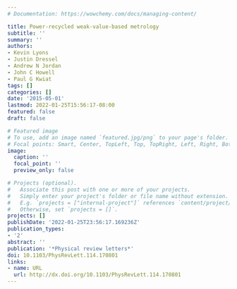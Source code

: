 ```yaml
---
# Documentation: https://wowchemy.com/docs/managing-content/

title: Power-recycled weak-value-based metrology
subtitle: ''
summary: ''
authors:
- Kevin Lyons
- Justin Dressel
- Andrew N Jordan
- John C Howell
- Paul G Kwiat
tags: []
categories: []
date: '2015-05-01'
lastmod: 2022-01-25T15:56:17-08:00
featured: false
draft: false

# Featured image
# To use, add an image named `featured.jpg/png` to your page's folder.
# Focal points: Smart, Center, TopLeft, Top, TopRight, Left, Right, BottomLeft, Bottom, BottomRight.
image:
  caption: ''
  focal_point: ''
  preview_only: false

# Projects (optional).
#   Associate this post with one or more of your projects.
#   Simply enter your project's folder or file name without extension.
#   E.g. `projects = ["internal-project"]` references `content/project/deep-learning/index.md`.
#   Otherwise, set `projects = []`.
projects: []
publishDate: '2022-01-25T23:56:17.169236Z'
publication_types:
- '2'
abstract: ''
publication: '*Physical review letters*'
doi: 10.1103/PhysRevLett.114.170801
links:
- name: URL
  url: http://dx.doi.org/10.1103/PhysRevLett.114.170801
---
```

